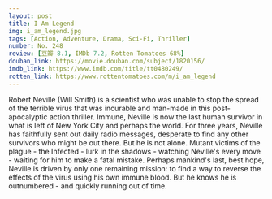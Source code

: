 ```yaml
---
layout: post 
title: I Am Legend
img: i_am_legend.jpg
tags: [Action, Adventure, Drama, Sci-Fi, Thriller]
number: No. 248
review: [豆瓣 8.1, IMDb 7.2, Rotten Tomatoes 68%]
douban_link: https://movie.douban.com/subject/1820156/
imdb_link: https://www.imdb.com/title/tt0480249/
rotten_link: https://www.rottentomatoes.com/m/i_am_legend
---
```


Robert Neville (Will Smith) is a scientist who was unable to stop the spread of the terrible virus that was incurable and man-made in this post-apocalyptic action thriller. Immune, Neville is now the last human survivor in what is left of New York City and perhaps the world. For three years, Neville has faithfully sent out daily radio messages, desperate to find any other survivors who might be out there. But he is not alone. Mutant victims of the plague - the Infected - lurk in the shadows - watching Neville's every move - waiting for him to make a fatal mistake. Perhaps mankind's last, best hope, Neville is driven by only one remaining mission: to find a way to reverse the effects of the virus using his own immune blood. But he knows he is outnumbered - and quickly running out of time.